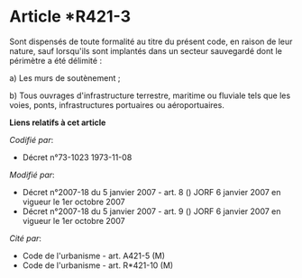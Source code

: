 # Article *R421-3

Sont dispensés de toute formalité au titre du présent code, en raison de leur nature, sauf lorsqu'ils sont implantés dans un
secteur sauvegardé dont le périmètre a été délimité :

a) Les murs de soutènement ;

b) Tous ouvrages d'infrastructure terrestre, maritime ou fluviale tels que les voies, ponts, infrastructures portuaires ou
aéroportuaires.

**Liens relatifs à cet article**

_Codifié par_:

  - Décret n°73-1023 1973-11-08

_Modifié par_:

  - Décret n°2007-18 du 5 janvier 2007 - art. 8 () JORF 6 janvier 2007 en vigueur le 1er octobre 2007
  - Décret n°2007-18 du 5 janvier 2007 - art. 9 () JORF 6 janvier 2007 en vigueur le 1er octobre 2007

_Cité par_:

  - Code de l'urbanisme - art. A421-5 (M)
  - Code de l'urbanisme - art. R*421-10 (M)
